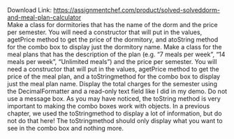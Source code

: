 Download Link: https://assignmentchef.com/product/solved-solveddorm-and-meal-plan-calculator
<br>
Make a class for dormitories that has the name of the dorm and the price per semester. You will need a constructor that will put in the values, agetPrice method to get the price of the dormitory, and atoString method for the combo box to display just the dormitory name. Make a class for the meal plans that has the description of the plan (e.g. “7 meals per week”, “14 meals per week”, “Unlimited meals”) and the price per semester. You will need a constructor that will put in the values, agetPrice method to get the price of the meal plan, and a toStringmethod for the combo box to display just the meal plan name. Display the total charges for the semester using the DecimalFormatter and a read-only text field like I did in my demo. Do not use a message box. As you may have noticed, the toString method is very important to making the combo boxes work with objects. In a previous chapter, we used the toStringmethod to display a lot of information, but do not do that here! The toStringmethod should only display what you want to see in the combo box and nothing more.